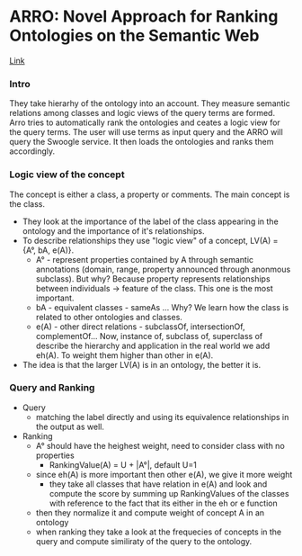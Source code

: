 # ARRO: Novel Approach for Ranking Ontologies on the Semantic Web

[Link](https://www.semanticscholar.org/paper/2006-1-St-International-Symposium-on-Pervasive-and-Yu-Cao/dcb6af4aa7779db40a8bbc971cfdd86c1c6b7870)

### Intro

They take hierarhy of the ontology into an account.
They measure semantic relations among classes and logic views of the query terms are formed.
Arro tries to automatically rank the ontologies and ceates a logic view for the query terms.
The user will use terms as input query and the ARRO will query the Swoogle service.
It then loads the ontologies and ranks them accordingly.

### Logic view of the concept

The concept is either a class, a property or comments.
The main concept is the class.

- They look at the importance of the label of the class appearing in the ontology and the importance of it's relationships.
- To describe relationships they use "logic view" of a concept, LV(A) = {A°, bA, e(A)}.
    - A° - represent properties contained by A through semantic annotations (domain, range, property announced through anonmous subclass). But why? Because property represents relationships between individuals -> feature of the class. This one is the most important.
    - bA - equivalent classes - sameAs ... Why? We learn how the class is related to other ontologies and classes.
    - e(A) - other direct relations - subclassOf, intersectionOf, complementOf... Now, instance of, subclass of, superclass of describe the hierarchy and application in the real world we add eh(A). To weight them higher than other in e(A).
- The idea is that the larger LV(A) is in an ontology, the better it is.

### Query and Ranking

- Query
  - matching the label directly and using its equivalence relationships in the output as well.
- Ranking
  - A° should have the heighest weight, need to consider class with no properties
    - RankingValue(A) = U + |A°|, default U=1
  - since eh(A) is more important then other e(A), we give it more weight
    - they take all classes that have relation in e(A) and look and compute the score by summing up RankingValues of the classes with reference to the fact that its either in the eh or e function
  - then they normalize it and compute weight of concept A in an ontology
  - when ranking they take a look at the frequecies of concepts in the query and compute similiraty of the query to the ontology.


